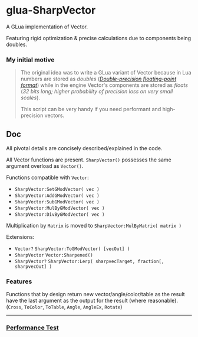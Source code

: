 # glua-SharpVector
 A GLua implementation of Vector.

 Featuring rigid optimization & precise calculations due to components being doubles.

### My initial motive
> The original idea was to write a GLua variant of Vector because in Lua numbers are stored as _doubles_ (_[Double-precision floating-point format](https://en.wikipedia.org/wiki/Double-precision_floating-point_format)_) while in the engine Vector's components are stored as _floats_ (_32 bits long; higher probability of precision loss on very small scales_).
>
> This script can be very handy if you need performant and high-precision vectors.

## Doc
 All pivotal details are concisely described/explained in the code.

 All Vector functions are present. `SharpVector()` possesses the same argument overload as `Vector()`.

 Functions compatible with `Vector`:
 * `SharpVector:SetGModVector( vec )`
 * `SharpVector:AddGModVector( vec )`
 * `SharpVector:SubGModVector( vec )`
 * `SharpVector:MulByGModVector( vec )`
 * `SharpVector:DivByGModVector( vec )`

 Multiplication by `Matrix` is moved to `SharpVector:MulByMatrix( matrix )`

 Extensions:
 * `Vector?` `SharpVector:ToGModVector( [vecOut] )`
 * `SharpVector` `Vector:Sharpened()`
 * `SharpVector?` `SharpVector:Lerp( sharpvecTarget, fraction[, sharpvecOut] )`

### Features
 Functions that by design return new vector/angle/color/table as the result have the last argument as the output for the result (where reasonable). (`Cross`, `ToColor`, `ToTable`, `Angle`, `AngleEx`, `Rotate`)

---

### [Performance Test](./perftest/PerfTest.md)
